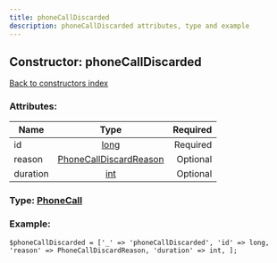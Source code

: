 ```yaml
---
title: phoneCallDiscarded
description: phoneCallDiscarded attributes, type and example
---
```

## Constructor: phoneCallDiscarded  
[Back to constructors index](index.md)



### Attributes:

| Name     |    Type       | Required |
|----------|:-------------:|---------:|
|id|[long](../types/long.md) | Required|
|reason|[PhoneCallDiscardReason](../types/PhoneCallDiscardReason.md) | Optional|
|duration|[int](../types/int.md) | Optional|



### Type: [PhoneCall](../types/PhoneCall.md)


### Example:

```
$phoneCallDiscarded = ['_' => 'phoneCallDiscarded', 'id' => long, 'reason' => PhoneCallDiscardReason, 'duration' => int, ];
```  

